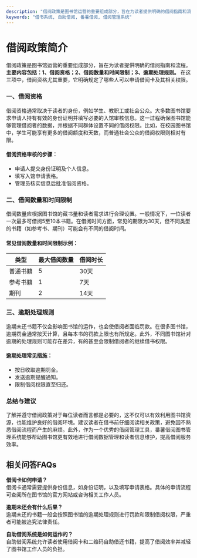 ```yaml
---
description: "借阅政策是图书馆运营的重要组成部分，旨在为读者提供明确的借阅指南和流程。**主要内容包括：1、借阅资格；2、借阅数量和时间限制；3、逾期处理规则。** 在这三项中，借阅资格尤其重要，它明确规定了哪些人可以申请借阅卡及其相关权限。"
keywords: "借书系统, 自助借阅, 番薯借阅, 借阅管理系统"
---
```

# 借阅政策简介

借阅政策是图书馆运营的重要组成部分，旨在为读者提供明确的借阅指南和流程。**主要内容包括：1、借阅资格；2、借阅数量和时间限制；3、逾期处理规则。** 在这三项中，借阅资格尤其重要，它明确规定了哪些人可以申请借阅卡及其相关权限。

### 一、借阅资格

借阅资格通常取决于读者的身份，例如学生、教职工或社会公众。大多数图书馆要求申请人持有有效的身份证明并填写必要的入馆审核信息。这一过程确保图书馆能够管理借阅者的数据，并根据不同群体设置不同的借阅权限。比如，在校园图书馆中，学生可能享有更多的借阅额度和天数，而普通社会公众的借阅权限则相对有限。

#### 借阅资格审核的步骤：
- 申请人提交身份证明及个人信息。
- 填写入馆申请表格。
- 管理员核实信息后批准借阅资格。

### 二、借阅数量和时间限制

借阅数量应根据图书馆的藏书量和读者需求进行合理设置。一般情况下，一位读者一次最多可借阅5至10本书籍。在借阅时间方面，常见的期限为30天，但不同类型的书籍（如参考书、期刊）可能会有不同的借阅时间。

#### 常见借阅数量和时间限制示例：
| 类型       | 最大借阅数量 | 借阅时长  |
|------------|---------------|------------|
| 普通书籍   | 5             | 30天      |
| 参考书籍   | 1             | 7天       |
| 期刊       | 2             | 14天      |

### 三、逾期处理规则

逾期未还书籍不仅会影响图书馆的运作，也会使借阅者面临罚款。在很多图书馆，逾期罚金通常按天计算，且每本书的罚款上限也有所规定。此外，不同图书馆针对逾期的处理规则可能存在差异，有的甚至会限制借阅者的继续借书权限。

#### 逾期处理常见措施：
- 按日收取逾期罚金。
- 发送逾期提醒通知。
- 限制借阅权限直至归还。

### 总结与建议

了解并遵守借阅政策对于每位读者而言都是必要的，这不仅可以有效利用图书馆资源，也能维护良好的借阅环境。建议读者在借书前仔细阅读相关政策，避免因不熟悉借阅流程而产生的麻烦。此外，作为一个优秀的借阅管理工具，番薯借阅图书管理系统能够帮助图书馆更有效地进行借阅数据管理和读者信息维护，提高借阅服务效率。

## 相关问答FAQs

**借阅卡如何申请？**  
借阅卡通常需要提供身份信息，如身份证明，以及填写申请表格。具体的申请流程可查阅所在图书馆的官方网站或咨询相关工作人员。

**逾期未还会有什么后果？**  
逾期未还的书籍一般会按照图书馆的逾期处理规则进行罚款和限制借阅权限，严重者可能被追究法律责任。

**自助借阅系统是如何运作的？**  
自助借阅系统允许读者使用借阅卡和二维码自助借还书籍，提高了借阅效率并减轻了图书馆工作人员的负担。

